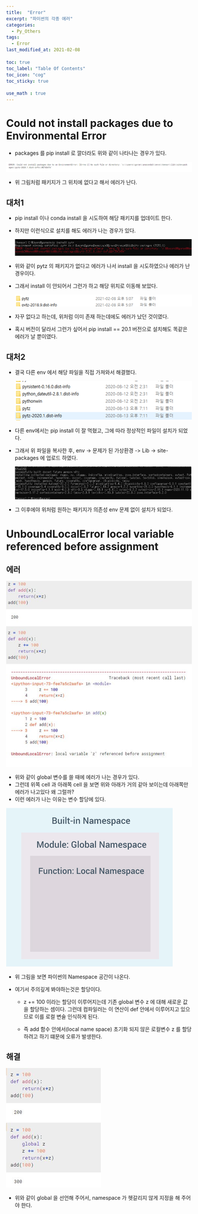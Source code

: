 ```yaml
---
title:  "Error"
excerpt: "파이썬의 각종 에러"
categories:
  - Py_Others
tags:
  - Error
last_modified_at: 2021-02-08

toc: true
toc_label: "Table Of Contents"
toc_icon: "cog"
toc_sticky: true

use_math : true
---
```


# Could not install packages due to Environmental Error

- packages 를 pip install 로 깔더라도 위와 같이 나타나는 경우가 있다.

![png](/assets/images/{Error}/1.png)

- 위 그림처럼 패키지가 그 위치에 없다고 해서 에러가 난다.

## 대처1

- pip install 이나 conda install 을 시도하여 해당 패키지를 업데이트 한다.

- 하지만 이런식으로 설치를 해도 에러가 나는 경우가 있다.

  ![png](/assets/images/{Error}/2.PNG)

- 위와 같이 pytz 의 패키지가 없다고 에러가 나서 install 을 시도하였으나 에러가 난 경우이다.

- 그래서 install 이 안되어서 그런가 하고 해당 위치로 이동해 보았다.

  ![png](/assets/images/{Error}/3.PNG)

- 자꾸 없다고 하는데, 위처럼 이미 존재 하는데에도 에러가 났던 것이였다.

- 혹시 버전이 달라서 그런가 싶어서 pip install == 20.1 버전으로 설치해도 똑같은 에러가 날 뿐이였다.

## 대처2

- 결국 다른 env 에서 해당 파일을 직접 가져와서 해결했다.

  ![png](/assets/images/{Error}/4.PNG)

- 다른 env에서는 pip install 이 잘 먹혔고, 그에 따라 정상적인 파일이 설치가 되었다.

- 그래서 위 파일을 복사한 후, env -> 문제가 된 가상환경 -> Lib -> site-packages 에 업로드 하였다.

  ![png](/assets/images/{Error}/5.PNG)

- 그 이후에야 위처럼 원하는 패키지가 의존성 env 문제 없이 설치가 되었다.



# UnboundLocalError local variable referenced before assignment

## 에러

![png](/assets/images/{Error}/2_2.jpg)

- 위와 같이 global 변수를 쓸 때에 에러가 나는 경우가 있다.
- 그런데 위쪽 cell 과 아래쪽 cell 을 보면 위와 아래가 거의 같아 보이는데 아래쪽만 에러가 나고있다 왜 그럴까?
- 이런 에러가 나는 이유는 변수 할당에 있다.

![png](/assets/images/{Error}/2_1.jpg)

- 위 그림을 보면 파이썬의 Namespace 공간이 나온다.

- 여기서 주의깊게 봐야하는것은 할당이다.

  - z += 100 이라는 할당이 이루어지는데 기존 global 변수 z 에 대해 새로운 값을 할당하는 셈이다. 그런데 컴파일러는 이 연산이 def 안에서 이루어지고 있으므로 이를 로컬 변술 인식하게 된다. 

  - 즉 add 함수 안에서(local name space) 초기화 되지 않은 로컬변수 z 를 할당하려고 하기 떄문에 오류가 발생한다.

## 해결

![png](/assets/images/{Error}/2_3.jpg)

- 위와 같이 global 을 선언해 주어서, namespace 가 헷갈리지 않게 지정을 해 주어야 한다. 

